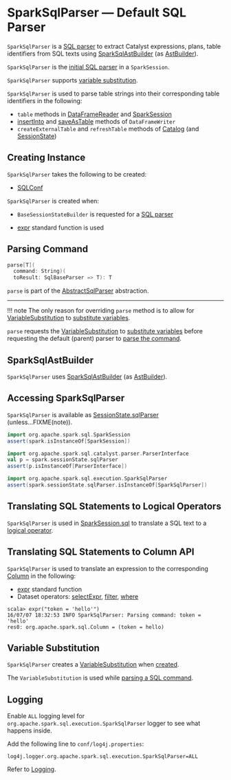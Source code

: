 # SparkSqlParser &mdash; Default SQL Parser

`SparkSqlParser` is a [SQL parser](AbstractSqlParser.md) to extract Catalyst expressions, plans, table identifiers from SQL texts using [SparkSqlAstBuilder](SparkSqlAstBuilder.md) (as [AstBuilder](AbstractSqlParser.md#astBuilder)).

`SparkSqlParser` is the [initial SQL parser](../BaseSessionStateBuilder.md#sqlParser) in a `SparkSession`.

`SparkSqlParser` supports [variable substitution](#variable-substitution).

`SparkSqlParser` is used to parse table strings into their corresponding table identifiers in the following:

* `table` methods in [DataFrameReader](../DataFrameReader.md#table) and [SparkSession](../SparkSession.md#table)
* [insertInto](../DataFrameWriter.md#insertInto) and [saveAsTable](../DataFrameWriter.md#saveAsTable) methods of `DataFrameWriter`
* `createExternalTable` and `refreshTable` methods of [Catalog](../Catalog.md) (and [SessionState](../SessionState.md#refreshTable))

## Creating Instance

`SparkSqlParser` takes the following to be created:

* <span id="conf"> [SQLConf](../SQLConf.md)

`SparkSqlParser` is created when:

* `BaseSessionStateBuilder` is requested for a [SQL parser](../BaseSessionStateBuilder.md#sqlParser)

* [expr](../spark-sql-functions.md#expr) standard function is used

## <span id="parse"> Parsing Command

```scala
parse[T](
  command: String)(
  toResult: SqlBaseParser => T): T
```

`parse` is part of the [AbstractSqlParser](AbstractSqlParser.md#parse) abstraction.

---

!!! note
    The only reason for overriding `parse` method is to allow for [VariableSubstitution](#substitutor) to [substitute variables](VariableSubstitution.md#substitute).

`parse` requests the [VariableSubstitution](#substitutor) to [substitute variables](VariableSubstitution.md#substitute) before requesting the default (parent) parser to [parse the command](AbstractSqlParser.md#parse).

## <span id="astBuilder"> SparkSqlAstBuilder

`SparkSqlParser` uses [SparkSqlAstBuilder](SparkSqlAstBuilder.md) (as [AstBuilder](AbstractSqlParser.md#astBuilder)).

## Accessing SparkSqlParser

`SparkSqlParser` is available as [SessionState.sqlParser](../SessionState.md#sqlParser) (unless...FIXME(note)).

```scala
import org.apache.spark.sql.SparkSession
assert(spark.isInstanceOf[SparkSession])

import org.apache.spark.sql.catalyst.parser.ParserInterface
val p = spark.sessionState.sqlParser
assert(p.isInstanceOf[ParserInterface])

import org.apache.spark.sql.execution.SparkSqlParser
assert(spark.sessionState.sqlParser.isInstanceOf[SparkSqlParser])
```

## Translating SQL Statements to Logical Operators

`SparkSqlParser` is used in [SparkSession.sql](../SparkSession.md#sql) to translate a SQL text to a [logical operator](../logical-operators/LogicalPlan.md).

## Translating SQL Statements to Column API

`SparkSqlParser` is used to translate an expression to the corresponding [Column](../Column.md) in the following:

* [expr](../spark-sql-functions.md#expr) standard function
* Dataset operators: [selectExpr](../Dataset.md#selectExpr), [filter](../Dataset.md#filter), [where](../Dataset.md#where)

```text
scala> expr("token = 'hello'")
16/07/07 18:32:53 INFO SparkSqlParser: Parsing command: token = 'hello'
res0: org.apache.spark.sql.Column = (token = hello)
```

## <span id="substitutor"><span id="VariableSubstitution"> Variable Substitution

`SparkSqlParser` creates a [VariableSubstitution](VariableSubstitution.md) when [created](#creating-instance).

The `VariableSubstitution` is used while [parsing a SQL command](#parse).

## Logging

Enable `ALL` logging level for `org.apache.spark.sql.execution.SparkSqlParser` logger to see what happens inside.

Add the following line to `conf/log4j.properties`:

```text
log4j.logger.org.apache.spark.sql.execution.SparkSqlParser=ALL
```

Refer to [Logging](../spark-logging.md).
